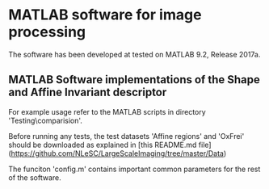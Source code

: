 # MATLAB software for image processing

The software has been developed at tested on MATLAB 9.2, Release 2017a.

## MATLAB Software implementations of the Shape and Affine Invariant descriptor

For example usage refer to the MATLAB scripts in directory 'Testing\comparision'.

Before running any tests, the test datasets 'Affine regions' and 'OxFrei' should be downloaded as explained in [this README.md file] (https://github.com/NLeSC/LargeScaleImaging/tree/master/Data)

The funciton 'config.m' contains important common parameters for the rest of  the software. 



